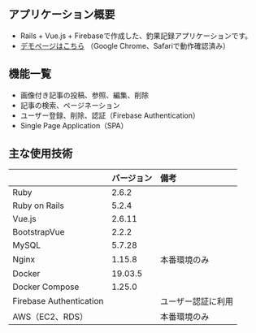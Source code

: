 ## アプリケーション概要
* Rails + Vue.js + Firebaseで作成した、釣果記録アプリケーションです。
* <a href="https://www.cyouka-sample.work/" target="_blank">デモページはこちら</a> （Google Chrome、Safariで動作確認済み）


## 機能一覧
* 画像付き記事の投稿、参照、編集、削除
* 記事の検索、ページネーション
* ユーザー登録、削除、認証（Firebase Authentication）
* Single Page Application（SPA）


## 主な使用技術

||バージョン|備考|
|:--|:--|:--|
|Ruby|2.6.2||
|Ruby on Rails|5.2.4||
|Vue.js|2.6.11||
|BootstrapVue|2.2.2||
|MySQL|5.7.28||
|Nginx|1.15.8|本番環境のみ|
|Docker|19.03.5||
|Docker Compose|1.25.0||
|Firebase Authentication||ユーザー認証に利用|
|AWS（EC2、RDS）||本番環境のみ|
